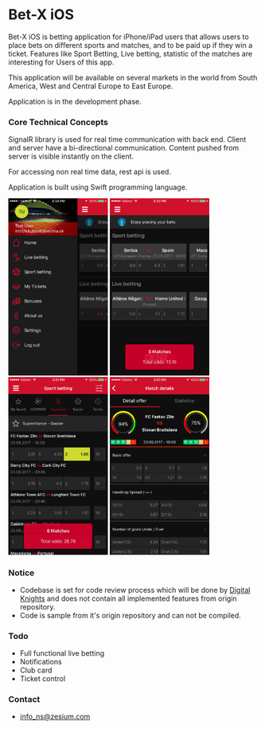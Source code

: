 # Bet-X iOS #

Bet-X iOS is betting application for iPhone/iPad users that allows users to place bets on different sports and matches, and to be paid up if they win a ticket. Features like Sport Betting, Live betting, statistic of the matches are interesting for Users of this app.

This application will be available on several markets in the world from South America, West and Central  Europe to East Europe.

Application is in the development phase.

### Core Technical Concepts ###

SignalR library is used for real time communication with back end. Client and server have a bi-directional communication. Content pushed from server is visible instantly on the client.

For accessing non real time data, rest api is used.

Application is built using Swift programming language.

<img src="raw/navigation.png" width="200"> <img src="raw/home.png" width="200"> <img src="raw/sport-betting.png" width="200"> <img src="raw/details.png" width="200">

### Notice ###

* Codebase is set for code review process which will be done by [Digital Knights](http://digitalknights.co/) and does not contain all implemented features from origin repository.
* Code is sample from it's origin repository and can not be compiled.

### Todo ###

* Full functional live betting
* Notifications
* Club card
* Ticket control

### Contact ###

* info_ns@zesium.com